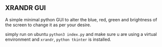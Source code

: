 ## XRANDR GUI

A simple minimal python GUI to alter the blue, red, green and brightness of the screen to change it as per your desire.


simply run on ubuntu `python3 index.py` and make sure u are using a virtual environment and `xrandr`, `python tkinter` is installed.
